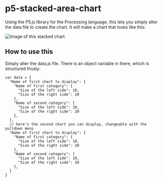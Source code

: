 p5-stacked-area-chart
=====================

Using the P5.js library for the Processing language, this lets you simply alter the data file to create the chart. It will make a chart that looks like this:

![Image of this stacked chart](http://i.imgur.com/xp1qjaz.png)

## How to use this

Simply alter the data.js file. There is an object variable in there, which is structured thusly:

```
var data = {
  "Name of first chart to display": {
    "Name of first category": {
      "Size of the left side": 10,
      "Size of the right side": 20
    },
    "Name of second category": {
      "Size of the left side": 10,
      "Size of the right side": 20
    },
  },
  // here's the second chart you can display, changeable with the pulldown menu
  "Name of first chart to display": {
    "Name of first category": {
      "Size of the left side": 10,
      "Size of the right side": 20
    },
    "Name of second category": {
      "Size of the left side": 10,
      "Size of the right side": 20
    },
  }
}
```
